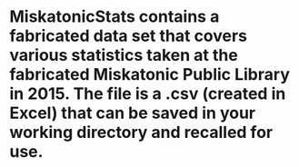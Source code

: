 # MiskatonicStats contains a fabricated data set that covers various statistics taken at the fabricated Miskatonic Public Library in 2015. The file is a .csv (created in Excel) that can be saved in your working directory and recalled for use.
